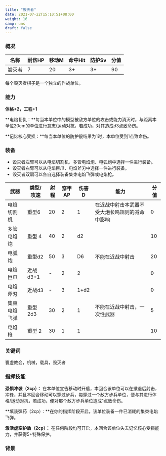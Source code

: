```yaml
---
title: "毁灭者"
date: 2021-07-22T15:10:51+08:00
weight: 16
camp: uns
draft: false
---
```


### 概况

| 名称   | 耐伤HP | 移动M | 命中Hit | 防护Sv | 分值 |
| ------ | ------ | ----- | ------- | ------ | ---- |
| 毁灭者 | 7      | 20    | 3+      | 3+     | 90   |

每个毁灭者棋子是一个独立的作战单位。

### 能力

**体格+2，工程+1**

**电焰复仇：**每当本单位中的模型被敌方单位的攻击或能力消灭时，与距离本单位20cm的单位进行意志/运动对抗，若成功，对其造成d3点致命伤。

**记忆核心受损：**每当本单位的防护骰结果为1时，本单位受到1点致命伤。

### 装备

- 毁灭者左臂可以从电焰切割机、多管电焰炮、电弧炮中选择一件进行装备。
- 毁灭者右臂可以从电焰巨爪、电焰斧刃中选择一件进行装备。
- 毁灭者双肩可以各自选择装备集束电焰飞弹或电焰枪。

| 武器         | 类型/攻速 | 射程 | 穿甲AP | 伤害D | 能力                                           | 分值 |
| ------------ | --------- | ---- | ------ | ----- | ---------------------------------------------- | ---- |
| 电焰切割机   | 重型6     | 20   | 2      | 1     | 在近战中射击本武器不受大炮长鸣规则的减命中影响 | 0    |
| 多管电焰炮   | 重型 4    | 40   | 2      | d2    |                                                | 10   |
| 电弧炮       | 重型d2    | 50   | 3      | D6    | 不能在近战中射击                               | 20   |
| 电焰巨爪     | 近战d3+1  | -    | 2      | 2     |                                                | 0    |
| 电焰斧刃     | 近战d3    | -    | 3      | 1+d2  |                                                | 0    |
| 集束电焰飞弹 | 重型2d3   | 30   | 2      | 1     | 不能在近战中射击，一次性武器                   | 5    |
| 电焰枪       | 重型 2    | 30   | 1      | 1     |                                                | 10   |

### 关键词

寰虚教会，机械，载具，毁灭者

### **指挥技能**

**恐惧冲袭（2cp）：** 在本单位宣告移动时开启，本回合该单位可以在撤退后射击，冲锋，并且本回合移动可以穿过步兵，每穿过一个敌方步兵单位，便与其进行体格/运动对抗，若成功，便对那个敌方步兵单位造成1点致命伤。

**填装弹药（2cp）：**在你的指挥阶段开启，该单位装备一件已消耗的集束电焰飞弹。

**激活虚空护盾（2cp）：** 在任何阶段均可开启，本回合该单位失去记忆核心受损能力，并获得5+特殊保护。

### 背景




